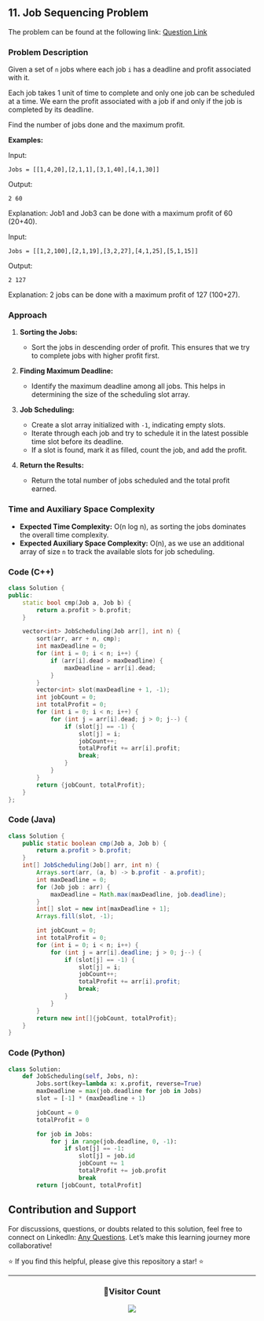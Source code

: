 ## 11. Job Sequencing Problem

The problem can be found at the following link: [Question Link](https://geeksforgeeks.org/problems/job-sequencing-problem-1587115620/1)

### Problem Description

Given a set of `n` jobs where each job `i` has a deadline and profit associated with it.

Each job takes 1 unit of time to complete and only one job can be scheduled at a time. We earn the profit associated with a job if and only if the job is completed by its deadline.

Find the number of jobs done and the maximum profit.

**Examples:**

Input:
```
Jobs = [[1,4,20],[2,1,1],[3,1,40],[4,1,30]]
```
Output:
```
2 60
```
Explanation: Job1 and Job3 can be done with a maximum profit of 60 (20+40).

Input:
```
Jobs = [[1,2,100],[2,1,19],[3,2,27],[4,1,25],[5,1,15]]
```
Output:
```
2 127
```
Explanation: 2 jobs can be done with a maximum profit of 127 (100+27).

### Approach

1. **Sorting the Jobs:**
   - Sort the jobs in descending order of profit. This ensures that we try to complete jobs with higher profit first.

2. **Finding Maximum Deadline:**
   - Identify the maximum deadline among all jobs. This helps in determining the size of the scheduling slot array.

3. **Job Scheduling:**
   - Create a slot array initialized with `-1`, indicating empty slots.
   - Iterate through each job and try to schedule it in the latest possible time slot before its deadline.
   - If a slot is found, mark it as filled, count the job, and add the profit.

4. **Return the Results:**
   - Return the total number of jobs scheduled and the total profit earned.

### Time and Auxiliary Space Complexity

- **Expected Time Complexity:** O(n log n), as sorting the jobs dominates the overall time complexity.
- **Expected Auxiliary Space Complexity:** O(n), as we use an additional array of size `n` to track the available slots for job scheduling.

### Code (C++)

```cpp
class Solution {
public:
    static bool cmp(Job a, Job b) {
        return a.profit > b.profit;
    }

    vector<int> JobScheduling(Job arr[], int n) {
        sort(arr, arr + n, cmp);
        int maxDeadline = 0;
        for (int i = 0; i < n; i++) {
            if (arr[i].dead > maxDeadline) {
                maxDeadline = arr[i].dead;
            }
        }
        vector<int> slot(maxDeadline + 1, -1);
        int jobCount = 0;
        int totalProfit = 0;
        for (int i = 0; i < n; i++) {
            for (int j = arr[i].dead; j > 0; j--) {
                if (slot[j] == -1) {
                    slot[j] = i;
                    jobCount++;
                    totalProfit += arr[i].profit;
                    break;
                }
            }
        }
        return {jobCount, totalProfit};
    }
};
```

### Code (Java)

```java
class Solution {
    public static boolean cmp(Job a, Job b) {
        return a.profit > b.profit;
    }
    int[] JobScheduling(Job[] arr, int n) {
        Arrays.sort(arr, (a, b) -> b.profit - a.profit); 
        int maxDeadline = 0;
        for (Job job : arr) {
            maxDeadline = Math.max(maxDeadline, job.deadline);
        }
        int[] slot = new int[maxDeadline + 1];
        Arrays.fill(slot, -1);

        int jobCount = 0;
        int totalProfit = 0;
        for (int i = 0; i < n; i++) {
            for (int j = arr[i].deadline; j > 0; j--) {
                if (slot[j] == -1) {
                    slot[j] = i;
                    jobCount++;
                    totalProfit += arr[i].profit;
                    break;
                }
            }
        }
        return new int[]{jobCount, totalProfit};
    }
}
```

### Code (Python)

```python
class Solution:
    def JobScheduling(self, Jobs, n):
        Jobs.sort(key=lambda x: x.profit, reverse=True)
        maxDeadline = max(job.deadline for job in Jobs)
        slot = [-1] * (maxDeadline + 1)

        jobCount = 0
        totalProfit = 0

        for job in Jobs:
            for j in range(job.deadline, 0, -1):
                if slot[j] == -1:
                    slot[j] = job.id
                    jobCount += 1
                    totalProfit += job.profit
                    break
        return [jobCount, totalProfit]
```

## Contribution and Support

For discussions, questions, or doubts related to this solution, feel free to connect on LinkedIn: [Any Questions](https://www.linkedin.com/in/het-patel-8b110525a/). Let’s make this learning journey more collaborative!

⭐ If you find this helpful, please give this repository a star! ⭐

---

<div align="center">
  <h3><b>📍Visitor Count</b></h3>
</div>

<p align="center">
  <img src="https://profile-counter.glitch.me/Hunterdii/count.svg" />
</p>

